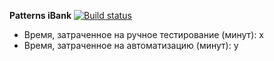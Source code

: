 **Patterns iBank** [![Build status](https://ci.appveyor.com/api/projects/status/ycyeej9rwanpqqxq?svg=true)](https://ci.appveyor.com/project/Flayka/patternsibank)

* Время, затраченное на ручное тестирование (минут): x
* Время, затраченное на автоматизацию (минут): y